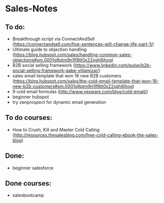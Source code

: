 # Sales-Notes



## To do: 

* Breakthrough script via ConnectAndSell (https://connectandsell.com/five-sentences-will-change-life-part-1/)
* Ultimate guide to objection handling (https://blog.hubspot.com/sales/handling-common-sales-objections#sm.0001g9ptm9n1lf8tt0x22xgh6jhog)
* B2B social selling framework (https://www.linkedin.com/pulse/b2b-social-selling-framework-gabe-villamizar/)
* sales email template that won 16 new B2B customers (https://blog.hubspot.com/sales/the-cold-email-template-that-won-16-new-b2b-customers#sm.0001g9ptm9n1lf8tt0x22xgh6jhog)
* 9 cold email formulas (http://www.yesware.com/blog/cold-email/)
* beginner hubspot
* try zenprospect for dynamic email generation





## To do courses:

* How to Crush, Kill and Master Cold Calling (http://resources.thesalesblog.com/free-cold-calling-ebook-the-sales-blog)





## Done:

* beginner salesforce







## Done courses:

* salesbootcamp 